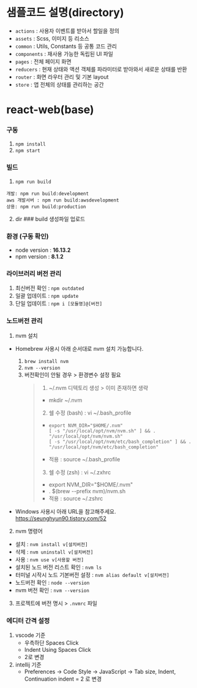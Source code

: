 # 샘플코드 설명(directory)

- `actions` : 사용자 이벤트를 받아서 할일을 정의
- `assets` : Scss, 이미지 등 리소스
- `common` : Utils, Constants 등 공통 코드 관리
- `components` : 재사용 가능한 독립된 UI 파일
- `pages` : 전체 페이지 화면
- `reducers` : 현재 상태와 액션 객체를 파라미터로 받아와서 새로운 상태를 반환
- `router` : 화면 라우터 관리 및 기본 layout
- `store` : 앱 전체의 상태를 관리하는 공간

# react-web(base)

### 구동

1. `npm install`
2. `npm start`

### 빌드

1. `npm run build`

```
개발: npm run build:development
aws 개발서버 : npm run build:awsdevelopment
상용: npm run build:production
```

2. dir ### build 생성파일 업로드

### 환경 (구동 확인)

- node version : **16.13.2**
- npm version : **8.1.2**

### 라이브러리 버전 관리

1. 최신버전 확인 : `npm outdated`
2. 일괄 업데이트 : `npm update`
3. 단일 업데이트 : `npm i [모듈명]@[버전]`

### 노드버전 관리

1. nvm 설치

- Homebrew 사용시 아래 순서대로 nvm 설치 가능합니다.

  1.  `brew install nvm`
  2.  `nvm --version`
  3.  버전확인이 안될 경우 > 환경변수 설정 필요
      > 1. ~/.nvm 디텍토리 생성 > 이미 존재하면 생략
      >
      > - mkdir ~/.nvm
      >
      > 2. 쉘 수정 (bash) : vi ~/.bash_profile
      >
      > - ```
      >   export NVM_DIR="$HOME/.nvm"
      >   [ -s "/usr/local/opt/nvm/nvm.sh" ] && . "/usr/local/opt/nvm/nvm.sh"
      >   [ -s "/usr/local/opt/nvm/etc/bash_completion" ] && . "/usr/local/opt/nvm/etc/bash_completion"
      >   ```
      > - 적용 : source ~/.bash_profile
      >
      > 3. 쉘 수정 (zsh) : vi ~/.zxhrc
      >
      > - export NVM_DIR="$HOME/.nvm"
      > - . $(brew --prefix nvm)/nvm.sh
      > - 적용 : source ~/.zshrc

- Windows 사용시 아래 URL을 참고해주세요.  
   https://seunghyun90.tistory.com/52

2. nvm 명령어

- 설치 : `nvm install v[설치버전]`
- 삭제 : `nvm uninstall v[설치버전]`
- 사용 : `nvm use v[사용할 버전]`
- 설치된 노드 버전 리스트 확인 : `nvm ls`
- 터미널 시작시 노드 기본버전 설정 : `nvm alias default v[설치버전]`
- 노드버전 확인 : `node --version`
- nvm 버전 확인 : `nvm --version`

3. 프로젝트에 버전 명시 > `.nvmrc` 파일

### 에디터 간격 설정

1. vscode 기준
   - 우측하단 Spaces Click
   - Indent Using Spaces Click
   - 2로 변경
2. intellij 기준
   - Preferences -> Code Style -> JavaScript -> Tab size, Indent, Continuation indent = 2 로 변경
